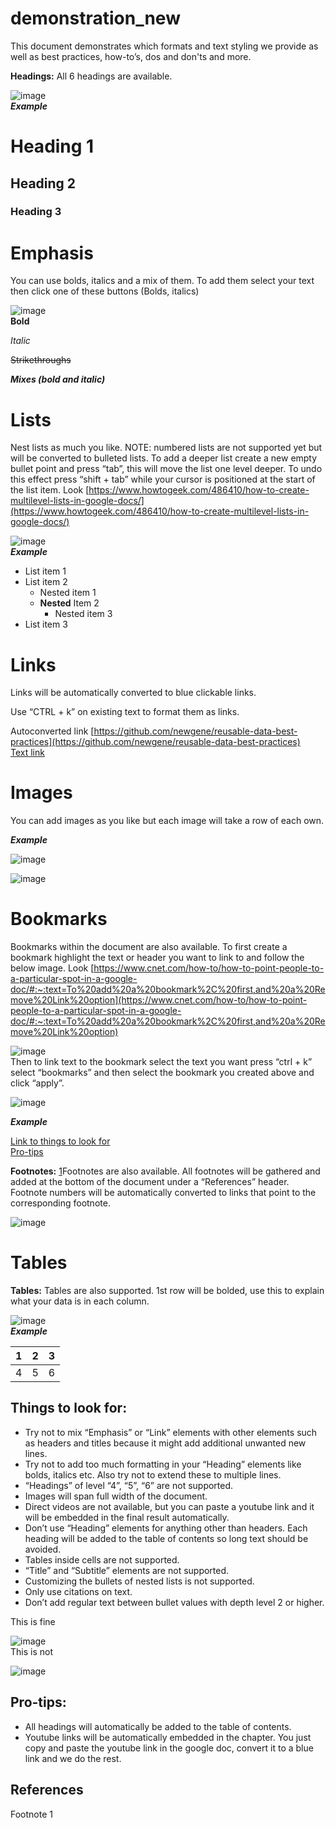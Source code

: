 
demonstration_new
=================
This document demonstrates which formats and text styling we provide as well as best practices, how-to’s, dos and don'ts and more.
  
  
**Headings:** All 6 headings are available.
  
  
![image](../_static/images/_Mnec_TWYGxYUaAY0vC4VmIJmFskp8zxjf6EdNlhxb6wR3Sz0UHKjv6Ix7HVA7YzOopKCEI34O4ctVnSdX_zjmwgGhS2OAIiF-pFb9ms1FSXanQNwCi4AhzOcXmVevyhyZholgwBcfl1uBUpJw.jpg)   
***Example***
  
[](h.19j90mcsmxr2)
# Heading 1

  
[](h.svdipxcmt9f5)
## Heading 2

  
[](h.d9o7sc5muao3)
### Heading 3

  
[](h.ff4865a133x3)
# Emphasis

  
You can use bolds, italics and a mix of them. To add them select your text then click one of these buttons (Bolds, italics)
  
  
![image](../_static/images/MTBzTuoEl-PJq8s6dure8HrlldllQGcEc_Fp9cBSXWRQfxJinpRaEOwSyB7mHn-EL8h52VQHjGngOKlMQJx9AXB7wFCak7hGeKWIWIep0WQS0lZ-o_2d_J_zpqTghhcwbiv_Cky-TvIlG76rAQ.jpg)   
**Bold**
  
*Italic*
  
~~Strikethroughs~~
  
***Mixes (bold and italic)***
  
[](h.1kd0sb2wrlai)
# Lists

  
Nest lists as much you like. NOTE: numbered lists are not supported yet but will be converted to bulleted lists. To add a deeper list create a new empty bullet point and press “tab”, this will move the list one level deeper. To undo this effect press “shift + tab” while your cursor is positioned at the start of the list item. Look [https://www.howtogeek.com/486410/how-to-create-multilevel-lists-in-google-docs/](https://www.howtogeek.com/486410/how-to-create-multilevel-lists-in-google-docs/)  
  
![image](../_static/images/ZLmnAMv349T7K9r1zigBe2XazxAVNgAbvWqsl0bQMXh36ckXJB9JaUM1mrSPpadjuxBwTV5fJipMv2xlrU0r0u7x9nC5ayiMqqBl6CHteYEL-suymz6GGQQTEoWXEYhHn1hazKV_fC_8OIfQMg.jpg)   
***Example***
  
- List item 1
- List item 2
  - Nested item 1
  - **Nested** Item 2
    - Nested item 3
- List item 3  
[](h.qi9w3728n4gl)
# Links

  
Links will be automatically converted to blue clickable links.
  
Use “CTRL + k” on existing text to format them as links.
  
Autoconverted link [https://github.com/newgene/reusable-data-best-practices](https://github.com/newgene/reusable-data-best-practices)  
[Text link](https://github.com/newgene/reusable-data-best-practices)  
[](h.so90bh52prrb)
# Images

  
You can add images as you like but each image will take a row of each own.
  
***Example***
  
  
![image](../_static/images/zHD-UOAeoGgeyu4CMhHUUvJWJLIzArJD3q71Zqvd_pdyBerZ-UWiYTIVj-tR5w4dTAYu9i08JK3R0Sd4qEnsidz4VCspdepDe01V8Ll2ap6fMrCfqX_gVTpkIp4wm25l7xOZHRmNpCI_Fw_7wA.jpg)   
  
![image](../_static/images/qRWI1c6jBgU9FdKWehZid6_RZcDd7GyIJE6-Ka2jJnO0IHMfJsJmWLRRbH4up_WjuFC4JgwBnARBxaD7Mhry2jJTpbNQ-dfwPOxbd-JijQv74xc9Z8IAOa6p42vRtQg-XHmhB-Kgy-S9y9hlOA.jpg)   
  
  
  
[](h.88ip52xezftu)
# Bookmarks

  
Bookmarks within the document are also available. To first create a bookmark highlight the text or header you want to link to and follow the below image. Look [https://www.cnet.com/how-to/how-to-point-people-to-a-particular-spot-in-a-google-doc/#:~:text=To%20add%20a%20bookmark%2C%20first,and%20a%20Remove%20Link%20option](https://www.cnet.com/how-to/how-to-point-people-to-a-particular-spot-in-a-google-doc/#:~:text=To%20add%20a%20bookmark%2C%20first,and%20a%20Remove%20Link%20option)  
  
![image](../_static/images/t-aAcdyJxnuLpgIQa8H4cFqijJThcv8OBtR2jEQ9f3OgoJGjdYnS6la_6kntiINpnwosAPc-OX8pSm02FGEh2XDzCanIanwIQclpnbYYHd7TopVuhIoYYHDI4VeHuiRxsEYTl6KhAPhS3PyGpQ.jpg)   
Then to link text to the bookmark select the text you want press “ctrl + k” select “bookmarks” and then select the bookmark you created above and click “apply”.
  
  
![image](../_static/images/PGrs3saZxq1lLkmlw03olmLohKqUO_NpvmokUMS9tmq9z6KXwkhq4qpMOxQLkQgsnZNiJGd37rr-T5_KiTVlQRfilKd4igJOP4Q16odgn508HWJ_WVaaXk_OhaS5rHUabw5vY3o_gCTTqWzk3Q.jpg)   
  
***Example***
  
[Link to things to look for](#link-to-things-to-look-for)  
[Pro-tips](#pro-tips)  
  
  
**Footnotes:** [1](#kix.atjpxwm3xt9b)Footnotes are also available. All footnotes will be gathered and added at the bottom of the document under a “References” header. Footnote numbers will be automatically converted to links that point to the corresponding footnote.
  
  
![image](../_static/images/WXyX2ZVm0Dtn5y8H5aGEAtjIe0AKlY5zUCOHD7WM1780-dHy5FNLOc1y1nQ0d1Sto4J-yrx7226jaWvZomwqNQfzHdw-ix9K5AJlpSTkXUeNyhWolhWlSiNco4ior5Kn40Nh16jnk6_dQfGlsw.jpg)   
  
[](h.blqeovs8iwby)
# Tables

  
  
**Tables:** Tables are also supported. 1st row will be bolded, use this to explain what your data is in each column.
  
  
![image](../_static/images/zc2Z3V-cDa-sKRSJP8EiSnEb-eN5T_QgKjo4Xwz6oUOIpeYLWCKRaAngZ4P6-yFUA9See0Npw6pIR9Xr-3yGw9vVYRQhPlGEVC2MAxR9bL6KgiiU2Nn8LOMoeZtkffDXECW52_RyoBoAuf3zZQ.jpg)   
***Example***
  
  

|1 |2 |3 |
| :---: | :---: | :---: |
|4 |5 |6 |
  
[](h.gyomvl99x239)
## Things to look for:

  
- Try not to mix “Emphasis” or “Link” elements with other elements such as headers and titles because it might add additional unwanted new lines.
- Try not to add too much formatting in your “Heading” elements like bolds, italics etc. Also try not to extend these to multiple lines.
- “Headings” of level “4”, “5”, “6” are not supported.
- Images will span full width of the document.
- Direct videos are not available, but you can paste a youtube link and it will be embedded in the final result automatically.
- Don’t use “Heading” elements for anything other than headers. Each heading will be added to the table of contents so long text should be avoided.
- Tables inside cells are not supported.
- “Title” and “Subtitle” elements are not supported.
- Customizing the bullets of nested lists is not supported.
- Only use citations on text.
- Don’t add regular text between bullet values with depth level 2 or higher.
  
This is fine
  
  
![image](../_static/images/I1l8GW0D3IjsVCcXGD6oIw8tBA4zOuvilKFkbdHYjpaJkF4FV91xmpidgO2Cad50-KaPwPRZC7ubnfx8g6Ag9Xkrho1YYsWnV0GwlTiB2Z5ta_8PyF4-5zVw7sOpOiTCWhwV8rcZtwbQbjFVHA.jpg)   
This is not
  
  
![image](../_static/images/if2a3bIxF6zIg4kT-oLPB_6X2aexdNEdmEHgFnVb10jJOmntcFAxvk2_0s19tDNaK5z2HiY4XNIyZG5MUxzmtn4zqVZBDJRRbx50XHAd8uC2WRAFWR9ER2oNtci4oCpw3LBKkmpLJ0XWSkIM1Q.jpg)   
[](h.2g9x401awxf6)
## Pro-tips:

  
- All headings will automatically be added to the table of contents.
- Youtube links will be automatically embedded in the chapter. You just copy and paste the youtube link in the google doc, convert it to a blue link and we do the rest.
  
  

## References
[](#kix.atjpxwm3xt9b) Footnote 1
  


